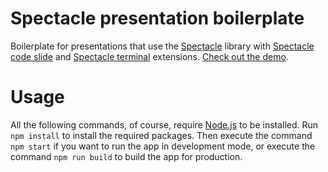# Spectacle presentation boilerplate

Boilerplate for presentations that use the [Spectacle](https://github.com/FormidableLabs/spectacle) library  with [Spectacle code slide](https://github.com/jamiebuilds/spectacle-code-slide) and [Spectacle terminal](https://github.com/elijahmanor/spectacle-terminal) extensions. [Check out the demo](https://jpetuchovas.github.io/spectacle-presentation-boilerplate/).

# Usage

All the following commands, of course, require [Node.js](https://nodejs.org/) to be installed. Run `npm install` to install the required packages. Then execute the command `npm start` if you want to run the app in development mode, or execute the command `npm run build` to build the app for production.
